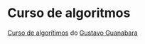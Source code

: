 # Curso de algoritmos
 
 [Curso de algorítimos](https://youtube.com/playlist?list=PLHz_AreHm4dmSj0MHol_aoNYCSGFqvfXV) do [Gustavo Guanabara](https://github.com/gustavoguanabara)
